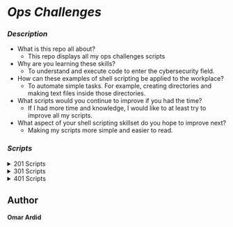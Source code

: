 #  ***Ops Challenges***

### ***Description***
- What is this repo all about?
  * This repo displays all my ops challenges scripts 
- Why are you learning these skills?
  * To understand and execute code to enter the cybersecurity field.
- How can these examples of shell scripting be applied to the workplace?
  * To automate simple tasks. For example, creating directories and making text files inside those directories.
- What scripts would you continue to improve if you had the time?
  * If I had more time and knowledge, I would like to at least try to improve all my scripts.
- What aspect of your shell scripting skillset do you hope to improve next?
  * Making my scripts more simple and easier to read.

### ***Scripts***
<details> 
<summary>201 Scripts</summary>

2. ***[My First Bash Script](ops-201/helloworld.sh)***
3. ***[Functions](ops-201/FunctionsChallenge.sh)***
4. ***[Arrays](ops-201/chall04.sh)***
5. ***[Loops](ops-201/chall05.sh)***
6. ***[Conditionals](ops-201/chall06.sh)***
7. ***[System Information](ops-201/chall07.sh)***
8. ***[Windows Batch Scripting](ops-201/chall08.bat)***
9. ***[Log Retrieval via Powershell](ops-201/chall09.bat)***
10. ***[System Process Commands](ops-201/chall10.bat)***
11. ***[Automated Endpoint Configuration](ops-201/chall11.md)***
13. ***[Domain Analyzer](ops-201/chall13.sh)***
</details>

<details>
<summary>301 Scripts</summary>

- ***[Challenge 02](ops-301/)***
- ***[Challenge 03](ops-301/)***
- ***[Challenge 04](ops-301/)***
- ***[Challenge 05](ops-301/)***
- ***[Challenge 06](ops-301/)***
- ***[Challenge 07](ops-301/)***
- ***[Challenge 08](ops-301/)***
- ***[Challenge 09](ops-301/)***
- ***[Challenge 10](ops-301/)***
- ***[Challenge 11](ops-301/)***
- ***[Challenge 12](ops-301/)***
- ***[Challenge 13](ops-301/)***
</details>

<details>
<summary>401 Scripts</summary>

- ***[Challenge 02]()***
- ***[Challenge 03]()***
- ***[Challenge 04]()***
- ***[Challenge 05]()***
- ***[Challenge 06]()***
- ***[Challenge 07]()***
- ***[Challenge 08]()***
- ***[Challenge 09]()***
- ***[Challenge 10]()***
- ***[Challenge 11]()***
- ***[Challenge 12]()***
- ***[Challenge 13]()***
</details>

## Author
**Omar Ardid**

